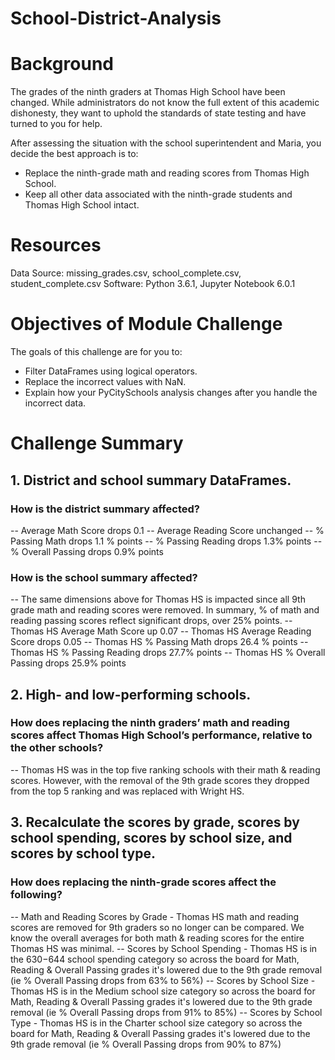 # School-District-Analysis

# Background
The grades of the ninth graders at Thomas High School have been changed. While administrators do not know the full extent of this academic dishonesty, they want to uphold the standards of state testing and have turned to you for help.

After assessing the situation with the school superintendent and Maria, you decide the best approach is to:

- Replace the ninth-grade math and reading scores from Thomas High School.
- Keep all other data associated with the ninth-grade students and Thomas High School intact.

# Resources
Data Source: missing_grades.csv, school_complete.csv, student_complete.csv
Software: Python 3.6.1, Jupyter Notebook 6.0.1

# Objectives of Module Challenge
The goals of this challenge are for you to:

- Filter DataFrames using logical operators.
- Replace the incorrect values with NaN.
- Explain how your PyCitySchools analysis changes after you handle the incorrect data.  

# Challenge Summary
## 1. District and school summary DataFrames.
### How is the district summary affected?
-- Average Math Score  drops 0.1 
-- Average Reading Score unchanged
-- % Passing Math drops 1.1 % points
-- % Passing Reading drops 1.3% points
-- % Overall Passing drops 0.9% points

### How is the school summary affected?
-- The same dimensions above for Thomas HS is impacted since all 9th grade math and reading scores were removed.  In summary, % of math and reading passing scores reflect significant drops, over 25% points.
-- Thomas HS Average Math Score  up 0.07
-- Thomas HS Average Reading Score drops 0.05
-- Thomas HS % Passing Math drops 26.4 % points
-- Thomas HS % Passing Reading drops 27.7% points
-- Thomas HS % Overall Passing drops 25.9% points

## 2. High- and low-performing schools.
### How does replacing the ninth graders’ math and reading scores affect Thomas High School’s performance, relative to the other schools?
-- Thomas HS was in the top five ranking schools with their math & reading scores.  However, with the removal of the 9th grade scores they dropped from the top 5 ranking and was replaced with Wright HS.

## 3.  Recalculate the scores by grade, scores by school spending, scores by school size, and scores by school type.
### How does replacing the ninth-grade scores affect the following?
-- Math and Reading Scores by Grade - Thomas HS math and reading scores are removed for 9th graders so no longer can be compared.  We know the overall averages for both math & reading scores for the entire Thomas HS was minimal.
-- Scores by School Spending - Thomas HS is in the $630-$644 school spending category so across the board for Math, Reading & Overall Passing grades it's lowered due to the 9th grade removal (ie % Overall Passing drops from 63% to 56%)
-- Scores by School Size -  Thomas HS is in the Medium school size category so across the board for Math, Reading & Overall Passing grades it's lowered due to the 9th grade removal (ie % Overall Passing drops from 91% to 85%)
-- Scores by School Type - Thomas HS is in the Charter school size category so across the board for Math, Reading & Overall Passing grades it's lowered due to the 9th grade removal (ie % Overall Passing drops from 90% to 87%)
